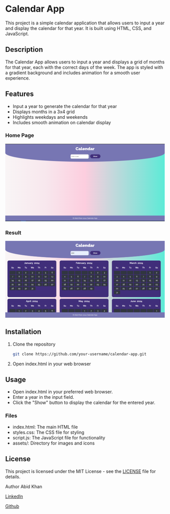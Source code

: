 # Calendar App

This project is a simple calendar application that allows users to input a year and display the calendar for that year. It is built using HTML, CSS, and JavaScript.

## Description

The Calendar App allows users to input a year and displays a grid of months for that year, each with the correct days of the week. The app is styled with a gradient background and includes animation for a smooth user experience.

## Features

- Input a year to generate the calendar for that year
- Displays months in a 3x4 grid
- Highlights weekdays and weekends
- Includes smooth animation on calendar display



### Home Page
  ![Home Page](https://github.com/AbidKhan01ak/Calendar/blob/main/assets/Calendar1.PNG)


### Result

  ![Output](https://github.com/AbidKhan01ak/Calendar/blob/main/assets/Calendar2.PNG)


## Installation

1. Clone the repository
   ```bash
   git clone https://github.com/your-username/calendar-app.git
   ```

2. Open index.html in your web browser

## Usage
- Open index.html in your preferred web browser.
- Enter a year in the input field.
- Click the "Show" button to display the calendar for the entered year.

### Files
- index.html: The main HTML file
- styles.css: The CSS file for styling
- script.js: The JavaScript file for functionality
- assets/: Directory for images and icons


## License
This project is licensed under the MIT License - see the [LICENSE](LICENSE) file for details.

Author
Abid Khan 

[LinkedIn](https://www.linkedin.com/in/abid-khan-ak/)

[Github](https://github.com/AbidKhan01ak)

